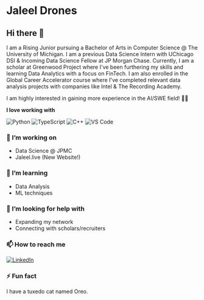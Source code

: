 # Jaleel Drones
## Hi there 👋

I am a Rising Junior pursuing a Bachelor of Arts in Computer Science @ The University of Michigan. I am a previous Data Science Intern with UChicago DSI & Incoming Data Science Fellow at JP Morgan Chase. Currently, I am a  scholar at Greenwood Project where I've been furthering my skills and learning Data Analytics with a focus on FinTech. I am also enrolled in the Global Career Accelerator course where I've completed relevant data analysis projects with companies like Intel & The Recording Academy.

I am highly interested in gaining more experience in the AI/SWE field! 🕺🏽

**I love working with**

<div display="flex">
  <img src="https://img.shields.io/badge/python-3670A0?style=for-the-badge&logo=python&logoColor=ffdd54" alt="Python"/>
  <img src="https://img.shields.io/badge/typescript-%23007ACC.svg?style=for-the-badge&logo=typescript&logoColor=white" alt="TypeScript"/>
  <img src="https://img.shields.io/badge/-C++-blue?logo=cplusplus" alt="C++"/>
  <img src="[https://img.shields.io/badge/css3-%231572B6.svg?style=for-the-badge&logo=css3&logoColor=white](https://img.shields.io/badge/Vscode-007ACC?style=for-the-badge&logo=visualstudiocode&logoColor=white)" alt="VS Code"/>
</div>

### 🔭 I’m working on

- Data Science @ JPMC
- Jaleel.live (New Website!)

### 🌱 I’m learning

- Data Analysis
- ML techniques


### 🤔 I’m looking for help with

- Expanding my network
- Connecting with scholars/recruiters

### 📫 How to reach me

<div display="flex">
  <a href="http://www.linkedin.com/in/jaleelda1">
    <img src="https://img.shields.io/badge/linkedin-%230077B5.svg?style=for-the-badge&logo=linkedin&logoColor=white" alt="LinkedIn"/>
  </a>
</div>

### ⚡ Fun fact

I have a tuxedo cat named Oreo.
